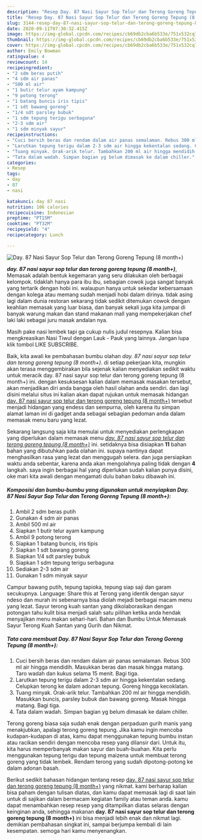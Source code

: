 ```yaml
---
description: "Resep Day. 87 Nasi Sayur Sop Telur dan Terong Goreng Tepung (8 month+) yang Enak"
title: "Resep Day. 87 Nasi Sayur Sop Telur dan Terong Goreng Tepung (8 month+) yang Enak"
slug: 3144-resep-day-87-nasi-sayur-sop-telur-dan-terong-goreng-tepung-8-month-yang-enak
date: 2020-09-11T07:30:32.415Z
image: https://img-global.cpcdn.com/recipes/cb69db2cba6b533e/751x532cq70/day-87-nasi-sayur-sop-telur-dan-terong-goreng-tepung-8-month-foto-resep-utama.jpg
thumbnail: https://img-global.cpcdn.com/recipes/cb69db2cba6b533e/751x532cq70/day-87-nasi-sayur-sop-telur-dan-terong-goreng-tepung-8-month-foto-resep-utama.jpg
cover: https://img-global.cpcdn.com/recipes/cb69db2cba6b533e/751x532cq70/day-87-nasi-sayur-sop-telur-dan-terong-goreng-tepung-8-month-foto-resep-utama.jpg
author: Emily Bowman
ratingvalue: 4
reviewcount: 14
recipeingredient:
- "2 sdm beras putih"
- "4 sdm air panas"
- "500 ml air"
- "1 butir telur ayam kampung"
- "9 potong terong"
- "1 batang buncis iris tipis"
- "1 sdt bawang goreng"
- "1/4 sdt parsley bubuk"
- "1 sdm tepung terigu serbaguna"
- "2-3 sdm air"
- "1 sdm minyak sayur"
recipeinstructions:
- "Cuci bersih beras dan rendam dalam air panas semalaman. Rebus 300 ml air hingga mendidih. Masukkan beras dan masak hingga matang. Taro wadah dan kukus selama 15 menit. Bagi tiga."
- "Larutkan tepung terigu dalam 2-3 sdm air hingga kekentalan sedang. Celupkan terong ke dalam adonan tepung. Goreng hingga kecoklatan."
- "Tuang minyak. Orak-arik telur. Tambahkan 200 ml air hingga mendidih. Masukkan buncis, parsley bubuk dan bawang goreng. Masak hingga matang. Bagi tiga."
- "Tata dalam wadah. Simpan bagian yg belum dimasak ke dalam chiller."
categories:
- Resep
tags:
- day
- 87
- nasi

katakunci: day 87 nasi 
nutrition: 106 calories
recipecuisine: Indonesian
preptime: "PT15M"
cooktime: "PT32M"
recipeyield: "4"
recipecategory: Lunch

---
```



![Day. 87 Nasi Sayur Sop Telur dan Terong Goreng Tepung (8 month+)](https://img-global.cpcdn.com/recipes/cb69db2cba6b533e/751x532cq70/day-87-nasi-sayur-sop-telur-dan-terong-goreng-tepung-8-month-foto-resep-utama.jpg)

<b><i>day. 87 nasi sayur sop telur dan terong goreng tepung (8 month+)</i></b>, Memasak adalah bentuk kegemaran yang seru dilakukan oleh berbagai kelompok. tidaklah hanya para ibu ibu, sebagian cowok juga sangat banyak yang tertarik dengan hobi ini. walaupun hanya untuk sekedar kebersamaan dengan kolega atau memang sudah menjadi hobi dalam dirinya. tidak asing lagi dalam dunia restoran sekarang tidak sedikit ditemukan cowok dengan keahlian memasak yang luar biasa, dan banyak sekali juga kita jumpai di banyak warung makan dan stand makanan mall yang mempekerjakan chef laki laki sebagai juru masak andalan nya.

Masih pake nasi lembek tapi ga cukup nulis judul resepnya. Kalian bisa mengkreasikan Nasi Tiwul dengan Lauk - Pauk yang lainnya. Jangan lupa klik tombol LIKE SUBSCRIBE.

Baik, kita awali ke pembahasan bumbu olahan <i>day. 87 nasi sayur sop telur dan terong goreng tepung (8 month+)</i>. di setiap pekerjaan kita, mungkin akan terasa menggembirakan bila sejenak kalian menyediakan sedikit waktu untuk meracik day. 87 nasi sayur sop telur dan terong goreng tepung (8 month+) ini. dengan kesuksesan kalian dalam memasak masakan tersebut, akan menjadikan diri anda bangga oleh hasil olahan anda sendiri. dan lagi disini melalui situs ini kalian akan dapat rujukan untuk memasak hidangan <u>day. 87 nasi sayur sop telur dan terong goreng tepung (8 month+)</u> tersebut menjadi hidangan yang endess dan sempurna, oleh karena itu simpan alamat laman ini di gadget anda sebagai sebagian pedoman anda dalam memasak menu baru yang lezat.


Sekarang langsung saja kita memulai untuk menyediakan perlengkapan yang diperlukan dalam memasak menu <u><i>day. 87 nasi sayur sop telur dan terong goreng tepung (8 month+)</i></u> ini. setidaknya bisa disiapkan <b>11</b> bahan bahan yang dibutuhkan pada olahan ini. supaya nantinya dapat menghasilkan rasa yang lezat dan menggugah selera. dan juga persiapkan waktu anda sebentar, karena anda akan mengolahnya paling tidak dengan <b>4</b> langkah. saya ingin berbagai hal yang diperlukan sudah kalian punya disini, oke mari kita awali dengan mengamati dulu bahan baku dibawah ini.

<!--inarticleads1-->

##### Komposisi dan bumbu-bumbu yang digunakan untuk menyiapkan Day. 87 Nasi Sayur Sop Telur dan Terong Goreng Tepung (8 month+):

1. Ambil 2 sdm beras putih
1. Gunakan 4 sdm air panas
1. Ambil 500 ml air
1. Siapkan 1 butir telur ayam kampung
1. Ambil 9 potong terong
1. Siapkan 1 batang buncis, iris tipis
1. Siapkan 1 sdt bawang goreng
1. Siapkan 1/4 sdt parsley bubuk
1. Siapkan 1 sdm tepung terigu serbaguna
1. Sediakan 2-3 sdm air
1. Gunakan 1 sdm minyak sayur


Campur bawang putih, tepung tapioka, tepung siap saji dan garam secukupnya. Language: Share this at Terong yang identik dengan sayur ndeso dan murah ini sebenarnya bisa diolah mejadi berbagai macam menu yang lezat. Sayur terong kuah santan yang dikolaborasikan dengan potongan tahu kulit bisa menjadi salah satu pilihan ketika anda hendak menyajikan menu makan sehari-hari. Bahan dan Bumbu Untuk Memasak Sayur Terong Kuah Santan yang Gurih dan Nikmat. 

<!--inarticleads2-->

##### Tata cara membuat Day. 87 Nasi Sayur Sop Telur dan Terong Goreng Tepung (8 month+):

1. Cuci bersih beras dan rendam dalam air panas semalaman. Rebus 300 ml air hingga mendidih. Masukkan beras dan masak hingga matang. Taro wadah dan kukus selama 15 menit. Bagi tiga.
1. Larutkan tepung terigu dalam 2-3 sdm air hingga kekentalan sedang. Celupkan terong ke dalam adonan tepung. Goreng hingga kecoklatan.
1. Tuang minyak. Orak-arik telur. Tambahkan 200 ml air hingga mendidih. Masukkan buncis, parsley bubuk dan bawang goreng. Masak hingga matang. Bagi tiga.
1. Tata dalam wadah. Simpan bagian yg belum dimasak ke dalam chiller.


Terong goreng biasa saja sudah enak dengan perpaduan gurih manis yang menakjubkan, apalagi terong goreng tepung. Jika kamu ingin mencoba kudapan-kudapan di atas, kamu dapat menggunakan tepung bumbu instan atau racikan sendiri dengan mencoba resep yang dilansir dari. Untuk itu, kita harus memperbanyak makan sayur dan buah-buahan. Kita perlu menggunakan tepung terigu dan tepung maizena untuk membuat terong goreng yang tidak lembek. Rendam terong yang sudah dipotong-potong ke dalam adonan basah. 

Berikut sedikit bahasan hidangan tentang resep <u>day. 87 nasi sayur sop telur dan terong goreng tepung (8 month+)</u> yang nikmat. kami berharap kalian bisa paham dengan tulisan diatas, dan kamu dapat memasak lagi di saat lain untuk di sajikan dalam bermacam kegiatan family atau teman anda. kamu dapat menambahkan resep resep yang ditampilkan diatas selaras dengan keinginan anda, sehingga makanan <b>day. 87 nasi sayur sop telur dan terong goreng tepung (8 month+)</b> ini bisa menjadi lebih enak dan nikmat lagi. demikian pembahasan singkat ini, sampai berjumpa kembali di lain kesempatan. semoga hari kamu menyenangkan.
